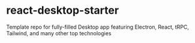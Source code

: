 # react-desktop-starter
Template repo for fully-filled Desktop app featuring Electron, React, tRPC, Tailwind, and many other top technologies
